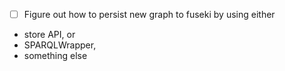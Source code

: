  - [ ] Figure out how to persist new graph to fuseki by using either
  - store API, or
  - SPARQLWrapper,
  - something else
